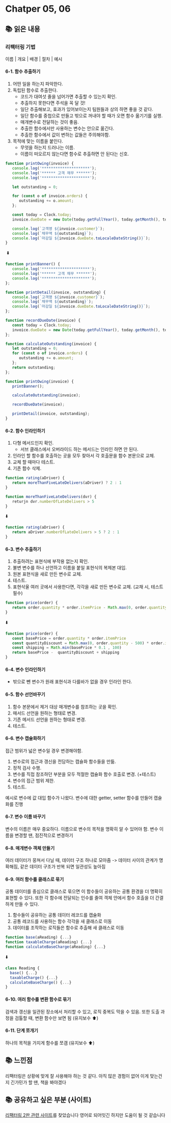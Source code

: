 # Chatper 05, 06

## 📚 읽은 내용

### 리팩터링 기법

이름 | 개요 | 배경 | 절차 | 예시

#### 6-1. 함수 추출하기

1. 어떤 일을 하는지 파악한다.
1. 독립된 함수로 추출한다.
   - 코드가 대여섯 줄을 넘어가면 추출할 수 있는지 확인.
   - 추출하지 못한다면 주석을 꼭 달 것!
   - 일단 추출해보고, 효과가 있어보이는지 팀원들과 상의 하면 좋을 것 같다.
   - 일단 함수를 중첩으로 만들고 밖으로 꺼내야 할 때가 오면 함수 옮기기를 실행.
   - 매개변수로 전달하는 것이 좋음.
   - 추출한 함수에서만 사용하는 변수는 안으로 옮긴다.
   - 추출한 함수에서 값이 변하는 값들은 주의해야함.
1. 목적에 맞는 이름을 붙인다.
   - 무엇을 하는지 드러나는 이름.
   - 이름이 떠오르지 않는다면 함수로 추출하면 안 된다는 신호.

```javascript
function printOwing(invoice) {
   console.log('*********************');
   console.log('****** 고객 채무 ******');
   console.log('*********************');

   let outstanding = 0;

   for (const o of invoice.orders) {
      outstanding += o.amount;
   };

   const today = Clock.today;
   invoice.dueDate = new Date(today.getFullYear(), today.getMonth(), today.getDate() + 30);

   console.log(`고객명 ${invoice.customer}`);
   console.log(`채무액 ${outstanding}`);
   console.log(`마감일 ${invoice.dueDate.toLocaleDateString()}`);
}
```
 ⬇️
```javascript
function printBanner() {
   console.log('*********************');
   console.log('****** 고객 채무 ******');
   console.log('*********************');
};

function printDetail(invoice, outstanding) {
   console.log(`고객명 ${invoice.customer}`);
   console.log(`채무액 ${outstanding}`);
   console.log(`마감일 ${invoice.dueDate.toLocaleDateString()}`);
};

function recordDueDate(invoice) {
   const today = Clock.today;
   invoice.dueDate = new Date(today.getFullYear(), today.getMonth(), today.getDate() + 30);
};

function calculateOutstanding(invoice) {
   let outstanding = 0;
   for (const o of invoice.orders) {
      outstanding += o.amount;
   };
   return outstanding;
};

function printOwing(invoice) {
   printBanner();

   calculateOutstanding(invoice);

   recordDueDate(invoice);

   printDetail(invoice, outstanding);
}
```

#### 6-2. 함수 인라인하기

1. 다형 메서드인지 확인.
   - 서브 클래스에서 오버라이드 하는 메서드는 인라인 하면 안 된다.
1. 인라인 할 함수를 호출하는 곳을 모두 찾아서 각 호출문을 함수 본문으로 교체.
1. 교체 할 때마다 테스트.
1. 기존 함수 삭제.

```javascript
function rating(aDriver) {
   return moreThanFiveLateDelivers(aDriver) ? 2 : 1
}

function moreThanFiveLateDelivers(dvr) {
   returjn dvr.numberOfLateDelivers > 5
}
```
⬇️

```javascript
function rating(aDriver) {
   return aDriver.numberOfLateDelivers > 5 ? 2 : 1
}
```

#### 6-3. 변수 추출하기

1. 추출하려는 표현식에 부작용 없는지 확인.
1. 불변 변수를 하나 선언하고 이름을 붙일 표현식의 복제본 대입.
1. 원본 표현식을 새로 만든 변수로 교체.
1. 테스트.
1. 표현삭울 여러 곳에서 사용한다면, 각각을 새로 만든 변수로 교체. (교채 시, 테스트 필수)

```javascript
function price(order) {
   return order.quantity * order.itemPrice - Math.max(0, order.quantity - 500) * order.itemPrice * 0.5 + Math.min(order.quantity * order.itemPrice * 0.1 , 100)
}
```
⬇️

```javascript
function price(order) {
   const basePrice = order.quantity * order.itemPrice
   const quantityDiscount = Math.max(0, order.quantity - 500) * order.itemPrice * 0.5
   const shipping = Math.min(basePrice * 0.1 , 100)
   return basePrice -  quantityDiscount + shipping
}
```

#### 6-4. 변수 인라인하기

- 밖으로 뺀 변수가 원래 표현식과 다를바가 없을 경우 인라인 한다.
  
#### 6-5. 함수 선언바꾸기

1. 함수 본문에서 제거 대상 매개변수를 참조하는 곳을 확인. 
1. 매서드 선언을 원하는 형태로 변경.
1. 기존 메서드 선언을 원하는 형태로 변경.
1. 테스트.

#### 6-6. 변수 캡슐화하기

접근 범위가 넓은 변수일 경우 변경해야함.

1. 변수로의 접근과 갱신을 전담하는 캡슐화 함수들을 만듦.
1. 정적 검사 수행.
1. 변수를 직접 참조하던 부분을 모두 적절한 캡슐화 함수 호출로 변경. (+테스트)
1. 변수의 접근 범위 제한.
1. 테스트.

예시로 변수에 값 대입 함수가 나왔다.
변수에 대한 getter, setter 함수를 만들어 캡슐화를 진행

#### 6-7. 변수 이름 바꾸기

변수의 이름은 매우 중요하다. 이름으로 변수의 목적을 명확히 알 수 있어야 함.
변수 이름을 변경할 땐, 점진적으로 변경하기

#### 6-8. 매개변수 객체 만들기

여러 데이터가 뭉쳐서 다닐 때, 데이터 구조 하나로 모아줌 -> 데이터 사이의 관계가 명확해짐, 같은 데이터 구조가 반복 되면 일관성도 높아짐

#### 6-9. 여러 함수를 클래스로 묶기

공통 데이터를 중심으로 클래스로 묶으면 이 함수들이 공유하는 공통 환경을 더 명확히 표현할 수 있다. 또한 각 함수에 전달되는 인수를 줄여 객체 안에서 함수 호출을 더 간결하게 만들 수 있다.
1. 함수들이 공유하는 공통 데이터 레코드를 캡슐화
1. 공통 레코드를 사용하는 함수 각각을 새 클래스로 이동
1. 데이터를 조작하는 로직들은 함수로 추출해 새 클래스로 이동

```javascript
function base(aReading) {...}
function taxableCharge(aReading) {...}
function calculateBaseCharge(aReading) {...}
```
⬇️
```javascript
class Reading {
  base() {...}
  taxableCharge() {...}
  calculateBaseCharge() {...}
}
```

#### 6-10. 여러 함수를 변환 함수로 묶기

검색과 갱신을 일관된 장소에서 처리할 수 있고, 로직 중복도 막을 수 있음. 또한 도출 과정을 검톨할 때, 변환 함수만 보면 됨 (유지보수 ⬆️)

#### 6-11. 단계 쪼개기

하나의 목적을 가지게 함수를 쪼갬 (유지보수 ⬆️)


## 📚 느낀점

리팩터링은 상황에 맞게 잘 사용해야 하는 것 같다. 아직 많은 경험이 없어 이게 맞는건지 긴가민가 할 땐, 책을 봐야겠다

## 📚 공유하고 싶은 부분 (사이트)

[리팩터링 2판 관련 사이트](https://refactoring.com/catalog/?filter=tags-basic)를 찾았습니다 영어로 되어잇긴 하지만 도움이 될 것 같습니다

